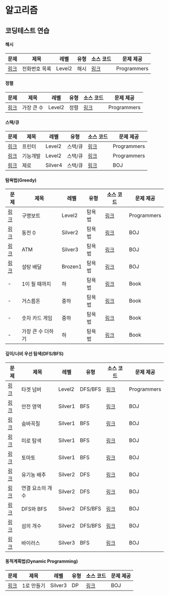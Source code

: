 # 알고리즘

## 코딩테스트 연습
#### 해시
| 문제 | 제목 | 레벨 | 유형 | 소스 코드 | 문제 제공 |
|-|-|-|-|-|-|
| [링크](https://programmers.co.kr/learn/courses/30/lessons/42577) | 전화번호 목록 | Level2 | 해시 | [링크](https://github.com/solchan98/algorithm/tree/master/Progremmers/해시/전화번호.목록.py) | Programmers |

#### 정렬
| 문제 | 제목 | 레벨 | 유형 | 소스 코드 | 문제 제공 |
|-|-|-|-|-|-|
| [링크](https://programmers.co.kr/learn/courses/30/lessons/42746) | 가장 큰 수  | Level2 | 정렬 | [링크](https://github.com/solchan98/algorithm/tree/master/Progremmers/정렬/가장.큰.수.py) | Programmers |


#### 스택/큐
| 문제 | 제목 | 레벨 | 유형 | 소스 코드 | 문제 제공 |
|-|-|-|-|-|-|
| [링크](https://programmers.co.kr/learn/courses/30/lessons/42587) | 프린터  | Level2 | 스택/큐 | [링크](https://github.com/solchan98/algorithm/tree/master/Progremmers/스택,큐/프린터.py) | Programmers |
| [링크](https://programmers.co.kr/learn/courses/30/lessons/42586) | 기능개발  | Level2 | 스택/큐 | [링크](https://github.com/solchan98/algorithm/tree/master/Progremmers/스택,큐/기능개발.py) | Programmers |
| [링크](https://www.acmicpc.net/problem/10773) | 제로  | Silver4 | 스택/큐 | [링크](https://github.com/solchan98/algorithm/blob/master/BOJ/스택,큐/10773.py) | BOJ |


#### 탐욕법(Greedy)
| 문제 | 제목 | 레벨 | 유형 | 소스 코드 | 문제 제공 |
|-|-|-|-|-|-|
| [링크](https://programmers.co.kr/learn/courses/30/lessons/42885) | 구명보트  | Level2 | 탐욕법 | [링크](https://github.com/solchan98/algorithm/tree/master/Progremmers/그리디/구명보트.py) | Programmers |
| [링크](https://www.acmicpc.net/problem/11047) | 동전 0  | Silver2 | 탐욕법 | [링크](https://github.com/solchan98/algorithm/blob/master/BOJ/%EA%B7%B8%EB%A6%AC%EB%94%94/11047.py) | BOJ |
| [링크](https://www.acmicpc.net/problem/11399) | ATM | Silver3 | 탐욕법 | [링크](https://github.com/solchan98/algorithm/blob/master/BOJ/%EA%B7%B8%EB%A6%AC%EB%94%94/11399.py) | BOJ |
| [링크](https://www.acmicpc.net/problem/2839) | 설탕 배달 | Brozen1 | 탐욕법 | [링크](https://github.com/solchan98/algorithm/blob/master/BOJ/%EA%B7%B8%EB%A6%AC%EB%94%94/2839.py) | BOJ |
| - | 1이 될 때까지 | 하 | 탐욕법 | [링크](https://github.com/solchan98/algorithm/blob/master/Book/%EA%B7%B8%EB%A6%AC%EB%94%94/1%EC%9D%B4_%EB%90%A0_%EB%95%8C%EA%B9%8C%EC%A7%80.py) | Book |
| - | 거스름돈 | 중하 | 탐욕법 | [링크](https://github.com/solchan98/algorithm/blob/master/Book/%EA%B7%B8%EB%A6%AC%EB%94%94/%EA%B1%B0%EC%8A%A4%EB%A6%84%EB%8F%88.py) | Book |
| - | 숫자 카드 게임 | 중하 | 탐욕법 | [링크](https://github.com/solchan98/algorithm/blob/master/Book/%EA%B7%B8%EB%A6%AC%EB%94%94/%EC%88%AB%EC%9E%90_%EC%B9%B4%EB%93%9C_%EA%B2%8C%EC%9E%84.py) | Book |
| - | 가장 큰 수 더하기 | 하 | 탐욕법 | [링크](https://github.com/solchan98/algorithm/blob/master/Book/%EA%B7%B8%EB%A6%AC%EB%94%94/%ED%81%B0_%EC%88%98%EC%9D%98_%EB%B2%95%EC%B9%99.py) | Book |

#### 깊이/너비 우선 탐색(DFS/BFS)
| 문제 | 제목 | 레벨 | 유형 | 소스 코드 | 문제 제공 |
|-|-|-|-|-|-|
| [링크](https://programmers.co.kr/learn/courses/30/lessons/43165) | 타겟 넘버 | Level2 | DFS/BFS | [링크](https://github.com/solchan98/algorithm/tree/master/Progremmers/DFS.BFS/타겟.넘버.py) | Programmers |
| [링크](https://www.acmicpc.net/problem/2468) | 안전 영역 | Silver1 | BFS | [링크](https://github.com/solchan98/algorithm/blob/master/BOJ/DFSBFS/2468.py) | BOJ |
| [링크](https://www.acmicpc.net/problem/1697) | 숨바꼭질  | Silver1 | BFS | [링크](https://github.com/solchan98/algorithm/blob/master/BOJ/DFSBFS/1697.py) | BOJ |
| [링크](https://www.acmicpc.net/problem/2178) | 미로 탐색  | Silver1 | BFS | [링크](https://github.com/solchan98/algorithm/blob/master/BOJ/DFSBFS/2178.py) | BOJ |
| [링크](https://www.acmicpc.net/problem/7576) | 토마토  | Silver1 | BFS | [링크](https://github.com/solchan98/algorithm/blob/master/BOJ/DFSBFS/7576.py) | BOJ |
| [링크](https://www.acmicpc.net/problem/1012) | 유기농 배추  | Silver2 | DFS | [링크](https://github.com/solchan98/algorithm/blob/master/BOJ/DFSBFS/1012.py) | BOJ |
| [링크](https://www.acmicpc.net/problem/11724) | 연결 요소의 개수  | Silver2 | DFS | [링크](https://github.com/solchan98/algorithm/blob/master/BOJ/DFSBFS/11724.py) | BOJ |
| [링크](https://www.acmicpc.net/problem/1260) | DFS와 BFS  | Silver2 | DFS/BFS | [링크](https://github.com/solchan98/algorithm/blob/master/BOJ/DFSBFS/1260.py) | BOJ |
| [링크](https://www.acmicpc.net/problem/4963) | 섬의 개수  | Silver2 | DFS/BFS | [링크](https://github.com/solchan98/algorithm/blob/master/BOJ/DFSBFS/4963.py) | BOJ |
| [링크](https://www.acmicpc.net/problem/2606) | 바이러스  | Silver3 | BFS | [링크](https://github.com/solchan98/algorithm/blob/master/BOJ/DFSBFS/2606.py) | BOJ |
#### 동적계획법(Dynamic Programming)
| 문제 | 제목 | 레벨 | 유형 | 소스 코드 | 문제 제공 |
|-|-|-|-|-|-|
| [링크](https://www.acmicpc.net/problem/1463) | 1로 만들기  | Silver3 | DP | [링크](https://github.com/solchan98/algorithm/blob/master/BOJ/%EB%8B%A4%EC%9D%B4%EB%82%98%EB%AF%B9_%ED%94%84%EB%A1%9C%EA%B7%B8%EB%9E%98%EB%B0%8D/1463.py) | BOJ |